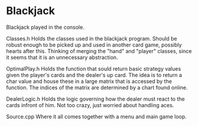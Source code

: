 # Blackjack
Blackjack played in the console.


Classes.h
Holds the classes used in the blackjack program. Should be robust enough to be picked up and used in another card game, possibly hearts after this. Thinking of merging the "hand" and "player" classes, since it seems that it is an unnecessary abstraction.

OptimalPlay.h
Holds the function that sould return basic strategy values given the player's cards and the dealer's up card. The idea is to return a char value and house these in a large matrix that is accessed by the function. The indices of the matrix are determined by a chart found online.

DealerLogic.h
Holds the logic governing how the dealer must react to the cards infront of him. Not too crazy, just worried about handling aces.

Source.cpp
Where it all comes together with a menu and main game loop.
